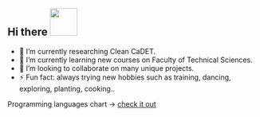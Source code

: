 
<h2> Hi there <img src="https://media.giphy.com/media/mGcNjsfWAjY5AEZNw6/giphy.gif" width="55"> </h2>


- 🔭 I’m currently researching Clean CaDET.  
- 🌱 I’m currently learning new courses on Faculty of Technical Sciences.
- 👯 I’m looking to collaborate on many unique projects.
- ⚡ Fun fact: always trying new hobbies such as training, dancing, exploring, planting, cooking..


Programming languages chart -> [check it out](http://ionicabizau.github.io/github-profile-languages/?user=Ana00000)
